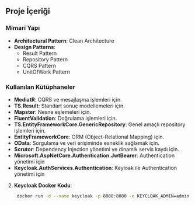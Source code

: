 ## Proje İçeriği

### Mimari Yapı
- **Architectural Pattern**: Clean Architecture
- **Design Patterns**:
  - Result Pattern
  - Repository Pattern
  - CQRS Pattern
  - UnitOfWork Pattern

### Kullanılan Kütüphaneler
- **MediatR**: CQRS ve mesajlaşma işlemleri için.
- **TS.Result**: Standart sonuç modellemeleri için.
- **Mapster**: Nesne eşlemeleri için.
- **FluentValidation**: Doğrulama işlemleri için.
- **TS.EntityFrameworkCore.GenericRepository**: Genel amaçlı repository işlemleri için.
- **EntityFrameworkCore**: ORM (Object-Relational Mapping) için.
- **OData**: Sorgulama ve veri erişiminde esneklik sağlamak için.
- **Scrutor**: Dependency Injection yönetimi ve dinamik servis kaydı için.
- **Microsoft.AspNetCore.Authentication.JwtBearer**: Authentication yönetimi için
- **Keycloak.AuthServices.Authentication**: Keyloak ile Authentication yönetimi için

2. **Keycloak Docker Kodu**:
   ```bash
    docker run -d --name keycloak -p 8080:8080 -e KEYCLOAK_ADMIN=admin -e KEYCLOAK_ADMIN_PASSWORD=admin quay.io/keycloak/keycloak:25.0.2 start-dev
   ```
